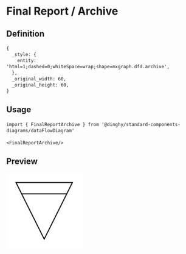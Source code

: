 # Final Report / Archive

## Definition

```
{
  _style: { 
    entity: 'html=1;dashed=0;whiteSpace=wrap;shape=mxgraph.dfd.archive',
  },
  _original_width: 60,
  _original_height: 60,
}
```

## Usage

```
import { FinalReportArchive } from '@dinghy/standard-components-diagrams/dataFlowDiagram'

<FinalReportArchive/>
```

## Preview

<img src="./final-report-archive.png" width="200"/>
